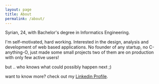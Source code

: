 ```yaml
---
layout: page
title: About
permalink: /about/
---
```


<!-- This is the base Jekyll theme. You can find out more info about customizing your Jekyll theme, as well as basic Jekyll usage documentation at [jekyllrb.com](https://jekyllrb.com/)

You can find the source code for Minima at GitHub:
[jekyll][jekyll-organization] /
[minima](https://github.com/jekyll/minima)

You can find the source code for Jekyll at GitHub:
[jekyll][jekyll-organization] /
[jekyll](https://github.com/jekyll/jekyll)


[jekyll-organization]: https://github.com/jekyll -->

Syrian, 24, with Bachelor's degree in Informatics Engineering.

I'm self–motivated, hard working. Interested in the design, analysis and development of web based applications. No founder of any startup, no C-anything-O, just made some small projects two of them are on production with only few active users!

but .. who knows what could possibly happen next ;)

want to know more? check out my [Linkedin Profile](https://www.linkedin.com/in/mhdrahmoun/).
